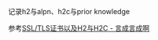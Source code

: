 记录h2与alpn、h2c与prior knowledge

参考[SSL/TLS证书以及H2与H2C - 言成言成啊](https://meethigher.top/blog/2024/ssl-certificate/)